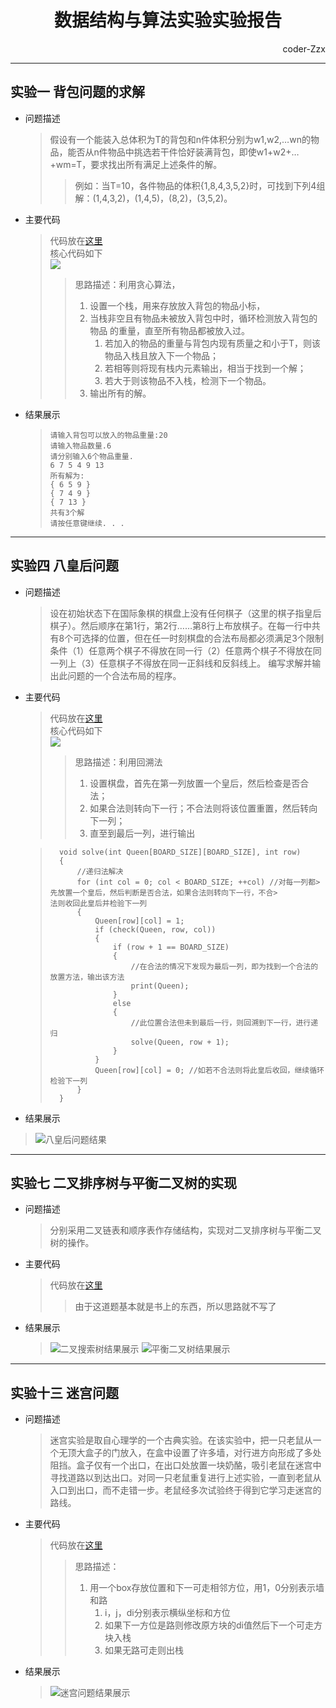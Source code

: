 # <center>数据结构与算法实验实验报告<center>  
<p align="right">coder-Zzx</p>

***
## 实验一  背包问题的求解  

* 问题描述
    > 假设有一个能装入总体积为T的背包和n件体积分别为w1,w2,…wn的物品，能否从n件物品中挑选若干件恰好装满背包，即使w1+w2+…+wm=T，要求找出所有满足上述条件的解。 
    >> 例如：当T=10，各件物品的体积{1,8,4,3,5,2}时，可找到下列4组  解：(1,4,3,2)，(1,4,5)，(8,2)，(3,5,2)。

* 主要代码
    > 代码放在[这里](https://github.com/coder-Zzx/DataStruct-CodeSharing/blob/main/DataStructExperiment/KnapsackProblem.cpp)   
    > 核心代码如下   
    > ![](https://s3.bmp.ovh/imgs/2021/12/ffc7f964bdd9ba1b.png)
    >> 思路描述：利用贪心算法，
    >>1. 设置一个栈，用来存放放入背包的物品小标，
    >>2. 当栈非空且有物品未被放入背包中时，循环检测放入背包的物品   的重量，直至所有物品都被放入过。
    >>    1. 若加入的物品的重量与背包内现有质量之和小于T，则该物品入栈且放入下一个物品；
    >>    2. 若相等则将现有栈内元素输出，相当于找到一个解；
    >>    3. 若大于则该物品不入栈，检测下一个物品。
    >>3. 输出所有的解。

* 结果展示  
    >     请输入背包可以放入的物品重量:20
    >     请输入物品数量.6
    >     请分别输入6个物品重量.
    >     6 7 5 4 9 13
    >     所有解为:
    >     { 6 5 9 }
    >     { 7 4 9 }
    >     { 7 13 }
    >     共有3个解
    >     请按任意键继续. . .

***
## 实验四  八皇后问题

* 问题描述
    > 设在初始状态下在国际象棋的棋盘上没有任何棋子（这里的棋子指皇后棋子）。然后顺序在第1行，第2行……第8行上布放棋子。在每一行中共有8个可选择的位置，但在任一时刻棋盘的合法布局都必须满足3个限制条件（1）任意两个棋子不得放在同一行（2）任意两个棋子不得放在同一列上（3）任意棋子不得放在同一正斜线和反斜线上。
    > 编写求解并输出此问题的一个合法布局的程序。

* 主要代码
    > 代码放在[这里](https://github.com/coder-Zzx/DataStruct-CodeSharing/blob/main/DataStructExperiment/8QueensProblem.cpp)       
    > 核心代码如下   
    > ![](https://s3.bmp.ovh/imgs/2021/12/2afc5186267e773e.png)   
    >> 思路描述：利用回溯法
    >> 1. 设置棋盘，首先在第一列放置一个皇后，然后检查是否合法；
    >> 2. 如果合法则转向下一行；不合法则将该位置重置，然后转向下一列；
    >> 3. 直至到最后一列，进行输出

    >       void solve(int Queen[BOARD_SIZE][BOARD_SIZE], int row)
    >       {
    >           //递归法解决
    >           for (int col = 0; col < BOARD_SIZE; ++col) //对每一列都>           先放置一个皇后，然后判断是否合法，如果合法则转向下一行，不合>           法则收回此皇后并检验下一列
    >           {
    >               Queen[row][col] = 1;
    >               if (check(Queen, row, col))
    >               {
    >                   if (row + 1 == BOARD_SIZE)
    >                   {
    >                       //在合法的情况下发现为最后一列，即为找到一个合法的放置方法，输出该方法
    >                       print(Queen);
    >                   }
    >                   else
    >                   {
    >                       //此位置合法但未到最后一行，则回溯到下一行，进行递归
    >                       solve(Queen, row + 1);
    >                   }
    >               }
    >               Queen[row][col] = 0; //如若不合法则将此皇后收回，继续循环检验下一列
    >           }
    >       }

* 结果展示

> ![八皇后问题结果](https://s3.bmp.ovh/imgs/2021/12/f5477d548644264a.png)

***

## 实验七 二叉排序树与平衡二叉树的实现  

* 问题描述  
    > 分别采用二叉链表和顺序表作存储结构，实现对二叉排序树与平衡二叉树的操作。

* 主要代码
    > 代码放在[这里](https://github.com/coder-Zzx/DataStruct-CodeSharing/blob/main/DataStructExperiment/BinarySearchTree&BalencedBinaryTree.cpp)
    >> 由于这道题基本就是书上的东西，所以思路就不写了

* 结果展示
    > ![二叉搜索树结果展示](https://i.bmp.ovh/imgs/2021/12/138358820e5367ac.png)
    > ![平衡二叉树结果展示](https://i.bmp.ovh/imgs/2021/12/d81338d6bebca36b.png)

***

## 实验十三  迷宫问题

* 问题描述
    > 迷宫实验是取自心理学的一个古典实验。在该实验中，把一只老鼠从一个无顶大盒子的门放入，在盒中设置了许多墙，对行进方向形成了多处阻挡。盒子仅有一个出口，在出口处放置一块奶酪，吸引老鼠在迷宫中寻找道路以到达出口。对同一只老鼠重复进行上述实验，一直到老鼠从入口到出口，而不走错一步。老鼠经多次试验终于得到它学习走迷宫的路线。

* 主要代码
    > 代码放在[这里](https://github.com/coder-Zzx/DataStruct-CodeSharing/blob/main/DataStructExperiment/MazeProblem.c)
    >> 思路描述：
    >> 1. 用一个box存放位置和下一可走相邻方位，用1，0分别表示墙和路
    >>      1. i，j，di分别表示横纵坐标和方位
    >>      2. 如果下一方位是路则修改原方块的di值然后下一个可走方块入栈
    >>      3. 如果无路可走则出栈

* 结果展示  

    > ![迷宫问题结果展示](https://i.bmp.ovh/imgs/2021/12/24bad5b0a7be6a29.png)


<!-- https://github.com/coder-Zzx/DataStruct-CodeSharing -->
